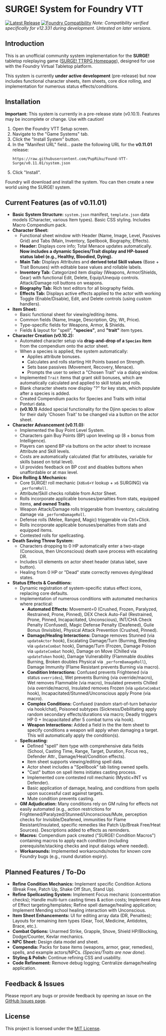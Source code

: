 # SURGE! System for Foundry VTT

[![Latest Release](https://img.shields.io/github/v/release/PupRiku/FoundryVTT-Surge?include_prereleases&label=Latest%20Release)](https://github.com/PupRiku/FoundryVTT-Surge/releases/latest)
[![Foundry Compatibility](https://img.shields.io/badge/Foundry%20VTT-v12.331%2B-informational)](https://foundryvtt.com/releases/)
_Note: Compatibility verified specifically for v12.331 during development. Untested on later versions._

## Introduction

This is an unofficial community system implementation for the **SURGE!** tabletop roleplaying game ([SURGE! TTRPG Homepage](https://sites.google.com/warpedtree.com/www-warpedtree-com/products/surge?authuser=0)), designed for use with the Foundry Virtual Tabletop platform.

This system is currently **under active development** (pre-release) but now includes functional character sheets, item sheets, core dice rolling, and implementation for numerous status effects/conditions.

## Installation

**Important:** This system is currently in a pre-release state (v0.10.1). Features may be incomplete or change. Use with caution!

1.  Open the Foundry VTT Setup screen.
2.  Navigate to the "Game Systems" tab.
3.  Click the "Install System" button.
4.  In the "Manifest URL" field... paste the following URL for the **v0.11.01** release:
    ```
    https://raw.githubusercontent.com/PupRiku/Found-VTT-Surge/v0.11.01/system.json
    ```
5.  Click "Install".

Foundry will download and install the system. You can then create a new world using the SURGE! system.

## Current Features (as of v0.11.01)

- **Basic System Structure:** `system.json` manifest, `template.json` data models (Character, various Item types). Basic CSS styling. Includes Macro Compendium pack.
- **Character Sheet:**
  - Functional sheet window with Header (Name, Image, Level, Passives Grid) and Tabs (Main, Inventory, Spellbook, Biography, Effects).
  - **Header:** Displays core info; Total Menace updates automatically. **Now includes a dynamic Species/Trait display and HP-based status label (e.g., Healthy, Bloodied, Dying).**
  - **Main Tab:** Displays Attributes and **derived total Skill values** (Base + Trait Bonuses) with editable base values and rollable labels.
  - **Inventory Tab:** Categorized item display (Weapons, Armor/Shields, Gear) with functional Edit, Delete, Equip/Unequip controls. Attack/Damage roll buttons on weapons.
  - **Biography Tab:** Rich text editors for all biography fields.
  - **Effects Tab:** Displays active effects applied to the actor with working Toggle (Enable/Disable), Edit, and Delete controls (using custom handlers).
- **Item Sheet:**
  - Basic functional sheet for viewing/editing items.
  - Common fields (Name, Image, Description, Qty, Wt, Price).
  - Type-specific fields for Weapons, Armor, & Shields.
  - Fields & layout for "spell", **"species"**, and **"trait"** item types.
- **Character Creation (v0.10.2):**
  - Automated character setup via **drag-and-drop of a `Species` item** from the compendium onto the actor sheet.
  - When a species is applied, the system automatically:
    - Applies attribute bonuses.
    - Calculates and rolls starting Hit Points based on Strength.
    - Sets base passives (Movement, Recovery, Menace).
    - Prompts the user to select a "Chosen Trait" via a dialog window.
  - Implemented `Trait` items that grant skill bonuses, which are automatically calculated and applied to skill totals and rolls.
  - Blank character sheets now display "?" for key stats, which populate after a species is added.
  - Created Compendium packs for Species and Traits with initial Ponturi data.
  - **(v0.10.1)** Added special functionality for the Djinn species to allow for their daily 'Chosen Trait' to be changed via a button on the actor sheet.
- **Character Advancement (v0.11.0):**
  - Implemented the Buy Point Level System.
  - Characters gain Buy Points (BP) upon leveling up (8 + bonus from Intelligence).
  - Players can spend BP via buttons on the actor sheet to increase Attribute and Skill levels.
  - Costs are automatically calculated (flat for attributes, variable for skills based on total level).
  - UI provides feedback on BP cost and disables buttons when unaffordable or at max level.
- **Dice Rolling & Mechanics:**
  - Core SURGE! roll mechanic (`Xd6x6+Y` lookup + `x6` SURGING) via `_performRoll`.
  - Attribute/Skill checks rollable from Actor Sheet.
  - Rolls incorporate applicable bonuses/penalties from stats, equipped items, **and owned Traits**.
  - Weapon Attack/Damage rolls triggerable from Inventory, calculating damage via `_performDamageRoll`.
  - Defense rolls (Melee, Ranged, Magic) triggerable via Ctrl+Click.
  - Rolls incorporate applicable bonuses/penalties from stats and equipped items.
  - Contested rolls for spellcasting.
- **Death Saving Throw System:**
  - Characters dropping to 0 HP automatically enter a two-stage (Conscious, then Unconscious) death save process with escalating DR.
  - Includes UI elements on actor sheet header (status label, save button).
  - Healing from 0 HP or "Dead" state correctly removes dying/dead states.
- **Status Effects & Conditions:**
  - Dynamic registration of system-specific status effect icons, replacing core defaults.
  - Implementation of numerous conditions with automated mechanics where practical:
    - **Automated Effects:** Movement=0 (Crushed, Frozen, Paralyzed, Restrained, Prone, Pinned), DEX Check Auto-Fail (Restrained, Prone, Pinned, Incapacitated, Unconscious), INT/CHA Check Penalty (Confused), Magic Defense Penalty (Deafened), Guile Bonus (Invisible), Physical Attack Prevention (Crushed, Pinned).
    - **Damage/Healing Interactions:** Damage removes Stunned (via `updateActor` hook), Escalating Damage/Turn (Burning, Bleeding via `updateCombat` hook), Damage/Turn (Frozen, Damage Poison via `updateCombat` hook), Damage on Move (Chilled via `updateToken` hook), Damage Vulnerability (Flammable doubles Burning, Broken doubles Physical via `_performDamageRoll`), Damage Immunity (Flame Resistant prevents Burning via macro).
    - **Condition Interactions:** Confused prevents Frightened (via status `overrides`), Wet prevents Burning (via override/macro), Wet removes Flammable (via macro), Insulated prevents Chilled (via override/macro), Insulated removes Frozen (via `updateCombat` hook), Incapacitated/Stunned/Unconscious apply Prone (via macro).
    - **Complex Conditions:** Confused (random start-of-turn behavior via hook/chat), Poisoned subtypes (Sickness/Debilitating apply random secondary effects/durations via macro; Deadly triggers HP 0 + Incapacitated after 5 combat turns via hook).
    - **Weapon Interactions:** Added a field in the the item sheet to specify conditions a weapon will apply when damaging a target. This will automatically apply the condition(s).
  - **Spellcasting:**
    - Defined "spell" item type with comprehensive data fields (School, Casting Time, Range, Target, Duration, Focus req., Defender Attr., Damage/Heal/Condition effects).
    - Item sheet supports viewing/editing spell data.
    - Actor sheet includes a "Spellbook" tab listing owned spells.
    - "Cast" button on spell items initiates casting process.
    - Implemented core contested roll mechanic (Mystic+INT vs Defender).
    - Basic application of damage, healing, and conditions from spells upon successful cast against targets.
    - Mute condition prevents casting.
  - **GM Adjudication:** Many conditions rely on GM ruling for effects not easily automated (e.g., action restrictions for Frightened/Paralyzed/Stunned/Unconscious/Mute, perception checks for Invisible/Deafened, immunities for Flame Resistant/Insulated, specific remedies like Patch Up/Break Free/Heat Sources). Descriptions added to effects as reminders.
  - **Macros:** Compendium pack created ("SURGE! Condition Macros") containing macros to apply each condition (including prerequisite/stacking checks and input dialogs where needed).
  - **Workarounds:** Implemented workarounds/notes for known core Foundry bugs (e.g., round duration expiry).

## Planned Features / To-Do

- **Refine Condition Mechanics:** Implement specific Condition Actions (Break Free, Patch Up, Shake Off Stun, Stand Up).
- **Refine Spellcasting System:** Implement Focus mechanic (concentration checks); Handle multi-turn casting times & action costs; Implement Area of Effect targeting/templates; Refine spell damage/healing application; Implement Mending school healing interaction with Unconscious.
- **Item Sheet Enhancements:** UI for editing array data (DR, Penalties); Layouts for remaining item types (Gear, Tool, Medicine, Antidotes, Brace, etc.).
- **Combat Options:** Unarmed Strike, Grapple, Shove, Shield HP/Blocking, Dodge/Counter, Kevlar mechanics.
- **NPC Sheet:** Design data model and sheet.
- **Compendia:** Packs for base items (weapons, armor, gear, remedies), spells, and example actors/NPCs. _(Species/Traits are now done)_.
- **Styling & Polish:** Continue refining CSS and usability.
- **Code Refinement:** Remove debug logging; Centralize damage/healing application.

## Feedback & Issues

Please report any bugs or provide feedback by opening an issue on the [GitHub Issues page](https://github.com/PupRiku/FoundryVTT-Surge/issues).

## License

This project is licensed under the [MIT License](LICENSE).
